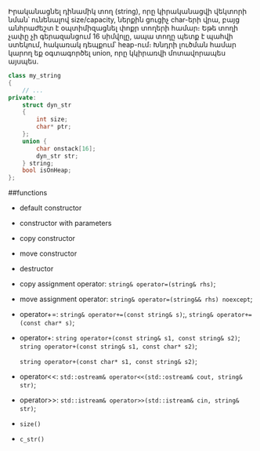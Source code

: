 Իրականացնել դինամիկ տող (string), որը կիրականացվի վեկտորի նման՝ ունենալով size/capacity, ներքին ցուցիչ char-երի վրա, բայց անհրաժեշտ է օպտիմիզացնել փոքր տողերի համար։ Եթե տողի չափը չի գերազանցում 16 սիմվոլը, ապա տողը պետք է պահվի ստեկում, հակառակ դեպքում՝ heap-ում։ Խնդրի լուծման համար կարող եք օգտագործել union, որը կկիրառվի մոտավորապես այսպես.

```cpp
class my_string 
{ 
    // ...
private: 
    struct dyn_str 
    { 
        int size; 
        char* ptr;
    }; 
    union { 
        char onstack[16]; 
        dyn_str str; 
    } string;
    bool isOnHeap;
};
```
##functions

- default constructor

- constructor with parameters

- copy constructor

- move constructor

- destructor

- copy assignment operator: `string& operator=(string& rhs)`;

- move assignment operator: `string& operator=(string&& rhs) noexcept`;

- operator+=: `string& operator+=(const string& s)`;, 
            `string& operator+=(const char* s)`;

- operator+: `string operator+(const string& s1, const string& s2)`;        `string operator+(const string& s1, const char* s2)`;

  `string operator+(const char* s1, const string& s2)`;

- operator<<: `std::ostream& operator<<(std::ostream& cout, string& str)`;

- operator>>: `std::istream& operator>>(std::istream& cin, string& str)`;

- `size()`

- `c_str()`
